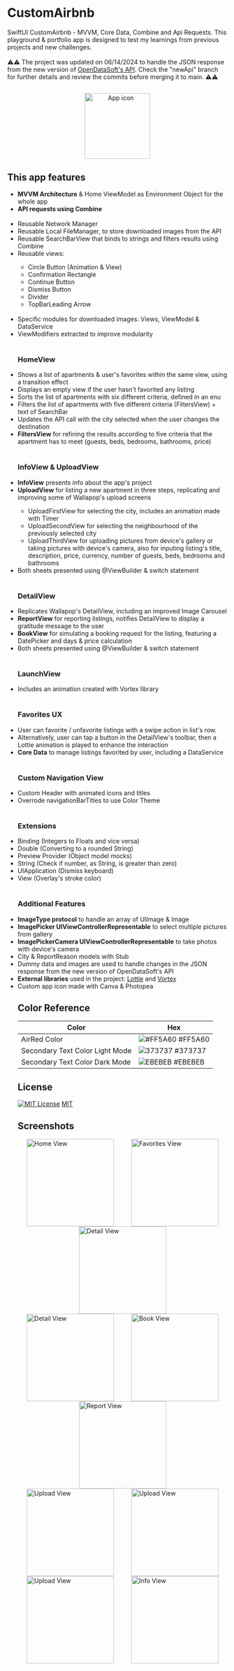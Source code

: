 # CustomAirbnb
SwiftUI CustomAirbnb - MVVM, Core Data, Combine and Api Requests. This playground & portfolio app is designed to test my learnings from previous projects and new challenges.
<br/>
<br/>
⚠️⚠️ The project was updated on 06/14/2024 to handle the JSON response from the new version of <a href="https://public.opendatasoft.com/explore/dataset/air-bnb-listings/api/?disjunctive.neighbourhood&disjunctive.column_10&disjunctive.city">OpenDataSoft's API</a>. Check the "newApi" branch for further details and review the commits before merging it to main. ⚠️⚠️
<br/>

##
<p align="center">
<img src="CustomAirbnb/CustomAirbnb/Assets.xcassets/AppIcon.appiconset/customAppLogo.png" alt="App icon" title="App icon" width="150" height="150">
</p>

## This app features 
<ul>
<li><b>MVVM Architecture</b> & Home ViewModel as Environment Object for the whole app</li>
<li><b>API requests using Combine</b></li>
<br/>
<li>Reusable Network Manager</li>
<li>Reusable Local FileManager, to store downloaded images from the API</li>
<li>Reusable SearchBarView that binds to strings and filters results using Combine</li>
<li>Reusable views:</li>
  <ul>
    <li>Circle Button (Animation & View)</li>
    <li>Confirmation Rectangle</li>
    <li>Continue Button</li>
    <li>Dismiss Button</li>
    <li>Divider</li>
    <li>TopBarLeading Arrow</li>
  </ul>
<br/>
<li>Specific modules for downloaded images: Views, ViewModel & DataService</li>
  <li>ViewModifiers extracted to improve modularity</li>
<br/>
  
### HomeView
<li>Shows a list of apartments & user's favorites within the same view, using a transition effect</li>
<li>Displays an empty view if the user hasn't favorited any listing</li>
<li>Sorts the list of apartments with six different criteria, defined in an enu</li>
<li>Filters the list of apartments with five different criteria (FiltersView) + text of SearchBar</li>
<li>Updates the API call with the city selected when the user changes the destination</li>
<li><b>FiltersView</b> for refining the results according to five criteria that the apartment has to meet (guests, beds, bedrooms, bathrooms, price)</li>

<br/>

### InfoView & UploadView
<li><b>InfoView</b> presents info about the app's project</li>
<li><b>UploadView</b> for listing a new apartment in three steps, replicating and improving some of Wallapop's upload screens</li>
  <ul>
    <li>UploadFirstView for selecting the city, includes an animation made with Timer</li>
    <li>UploadSecondView for selecting the neighbourhood of the previously selected city</li>
    <li>UploadThirdView for uploading pictures from device's gallery or taking pictures with device's camera, also for inputing listing's title, description, price, currency, number of guests, beds, bedrooms and bathrooms</li>
  </ul>
<li>Both sheets presented using @ViewBuilder & switch statement</li>
  <br/>
  
### DetailView
<li>Replicates Wallapop's DetailView, including an improved Image Carousel</li>
<li><b>ReportView</b> for reporting listings, notifies DetailView to display a gratitude message to the user</li>
<li><b>BookView</b> for simulating a booking request for the listing, featuring a DatePicker and days & price calculation</li>
<li>Both sheets presented using @ViewBuilder & switch statement</li>
<br/>

### LaunchView
  <li>Includes an animation created with Vortex library</li>
  <br/>
  
### Favorites UX
<li>User can favorite / unfavorite listings with a swipe action in list's row.</li> 
  <li>Alternatively, user can tap a button in the DetailView's toolbar, then a Lottie animation is played to enhance the interaction</li>
<li><b>Core Data</b> to manage listings favorited by user, including a DataService</li>
<br/>

### Custom Navigation View
<li>Custom Header with animated icons and titles</li>
<li>Overrode navigationBarTitles to use Color Theme</li>
<br/>

### Extensions
<li>Binding (Integers to Floats and vice versa)</li>
<li>Double (Converting to a rounded String)</li>
<li>Preview Provider (Object model mocks)</li>
<li>String (Check if number, as String, is greater than zero)</li>
<li>UIApplication (Dismiss keyboard)</li>
<li>View (Overlay's stroke color)</li>
<br/>  

### Additional Features
<li><b>ImageType protocol</b> to handle an array of UIImage & Image</li>
<li><b>ImagePicker UIViewControllerRepresentable</b> to select multiple pictures from gallery</li>
<li><b>ImagePickerCamera UIViewControllerRepresentable</b> to take photos with device's camera
<li>City & ReportReason models with Stub</li>
<li>Dummy data and images are used to handle changes in the JSON response from the new version of OpenDataSoft's API</li>
<li><b>External libraries</b> used in the project: <a href="https://github.com/airbnb/lottie-ios">Lottie</a> and <a href="https://github.com/twostraws/Vortex">Vortex</a></li>
<li>Custom app icon made with Canva & Photopea</li>


## Color Reference

| Color             | Hex                                                                |
| ----------------- | ------------------------------------------------------------------ |
| AirRed Color | ![#FF5A60](https://via.placeholder.com/10/ff5a60?text=+) #FF5A60 |
| Secondary Text Color Light Mode | ![373737](https://via.placeholder.com/10/373737?text=+) #373737 |
| Secondary Text Color Dark Mode | ![EBEBEB](https://via.placeholder.com/10/EBEBEB?text=+) #EBEBEB |

## License

[![MIT License](https://img.shields.io/badge/License-MIT-green.svg)](https://choosealicense.com/licenses/mit/) [MIT](https://choosealicense.com/licenses/mit/) 

## Screenshots
<div style="display: flex; flex-wrap: wrap; justify-content: space-around;">
    <img src="images/Screenshot 2024-03-05 at 18.43.48.png" alt="Home View" title="Home View" width="200">
    <img src="images/Screenshot 2024-03-05 at 18.44.25.png" alt="Favorites View" title="Favorites View" width="200">
    <img src="images/Screenshot 2024-03-05 at 18.45.47.png" alt="Detail View" title="Detail View 1/2" width="200">
</div>   
<div style="display: flex; flex-wrap: wrap; justify-content: space-around;">
    <img src="images/Screenshot 2024-03-05 at 18.46.07.png" alt="Detail View" title="Detail View 2/2" width="200">
    <img src="images/Screenshot 2024-03-05 at 18.46.27.png" alt="Book View" title="Book View" width="200">
    <img src="images/Screenshot 2024-03-05 at 18.59.12.png" alt="Report View" title="Report View" width="200">
 </div> 
 <div style="display: flex; flex-wrap: wrap; justify-content: space-around;">   
    <img src="images/Screenshot 2024-03-05 at 18.47.22.png" alt="Upload View" title="Upload View 1" width="200">
    <img src="images/Screenshot 2024-03-05 at 18.47.34.png" alt="Upload View" title="Upload View 2" width="200">
    <img src="images/Screenshot 2024-03-05 at 18.48.29.png" alt="Upload View" title="Upload View 3" width="200">
    <img src="images/Screenshot 2024-03-05 at 18.48.46.png" alt="Info View" title="Info View " width="200">
 </div>     
